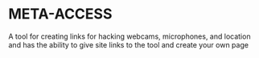 # META-ACCESS
A tool for creating links for hacking webcams, microphones, and location and has the ability to give site links to the tool and create your own page
